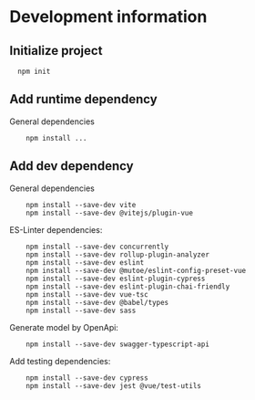 # Development information

## Initialize project
```
  npm init
```

## Add runtime dependency

General dependencies
```
    npm install ...
```

## Add dev dependency

General dependencies
```
    npm install --save-dev vite
    npm install --save-dev @vitejs/plugin-vue
```

ES-Linter dependencies:
```
    npm install --save-dev concurrently
    npm install --save-dev rollup-plugin-analyzer
    npm install --save-dev eslint
    npm install --save-dev @mutoe/eslint-config-preset-vue
    npm install --save-dev eslint-plugin-cypress
    npm install --save-dev eslint-plugin-chai-friendly
    npm install --save-dev vue-tsc
    npm install --save-dev @babel/types
    npm install --save-dev sass
```

Generate model by OpenApi:
```
    npm install --save-dev swagger-typescript-api
```


Add testing dependencies:
```
    npm install --save-dev cypress
    npm install --save-dev jest @vue/test-utils
```
